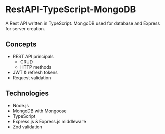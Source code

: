 # RestAPI-TypeScript-MongoDB
A Rest API written in TypeScript. MongoDB used for database and Express for server creation.

## Concepts
* REST API principals
    * CRUD
    * HTTP methods
* JWT & refresh tokens
* Request validation

## Technologies
* Node.js
* MongoDB with Mongoose
* TypeScript
* Express.js & Express.js middleware
* Zod validation
